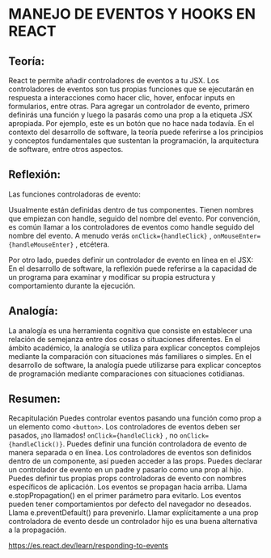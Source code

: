 # MANEJO DE EVENTOS Y HOOKS EN REACT

## Teoría:

React te permite añadir controladores de eventos a tu JSX. Los controladores de eventos son tus propias funciones que se ejecutarán en respuesta a interacciones como hacer clic, hover, enfocar inputs en formularios, entre otras.
Para agregar un controlador de evento, primero definirás una función y luego la pasarás como una prop a la etiqueta JSX apropiada. Por ejemplo, este es un botón que no hace nada todavía.
En el contexto del desarrollo de software, la teoría puede referirse a los principios y conceptos fundamentales que sustentan la programación, la arquitectura de software, entre otros aspectos.

## Reflexión:

Las funciones controladoras de evento:

Usualmente están definidas dentro de tus componentes.
Tienen nombres que empiezan con handle, seguido del nombre del evento.
Por convención, es común llamar a los controladores de eventos como handle seguido del nombre del evento. A menudo verás   `onClick={handleClick}` , `onMouseEnter={handleMouseEnter}` , etcétera.

Por otro lado, puedes definir un controlador de evento en línea en el JSX:
En el desarrollo de software, la reflexión puede referirse a la capacidad de un programa para examinar y modificar su propia estructura y comportamiento durante la ejecución.

## Analogía:

La analogía es una herramienta cognitiva que consiste en establecer una relación de semejanza entre dos cosas o situaciones diferentes.
En el ámbito académico, la analogía se utiliza para explicar conceptos complejos mediante la comparación con situaciones más familiares o simples.
En el desarrollo de software, la analogía puede utilizarse para explicar conceptos de programación mediante comparaciones con situaciones cotidianas.

## Resumen:

Recapitulación
Puedes controlar eventos pasando una función como prop a un elemento como  `<button>`.
Los controladores de eventos deben ser pasados, ¡no llamados!  `onClick={handleClick}` , no  `onClick={handleClick()}`.
Puedes definir una función controladora de evento de manera separada o en línea.
Los controladores de eventos son definidos dentro de un componente, así pueden acceder a las props.
Puedes declarar un controlador de evento en un padre y pasarlo como una prop al hijo.
Puedes definir tus propias props controladoras de evento con nombres específicos de aplicación.
Los eventos se propagan hacia arriba. Llama e.stopPropagation() en el primer parámetro para evitarlo.
Los eventos pueden tener comportamientos por defecto del navegador no deseados. Llama e.preventDefault() para prevenirlo.
Llamar explícitamente a una prop controladora de evento desde un controlador hijo es una buena alternativa a la propagación.

https://es.react.dev/learn/responding-to-events



